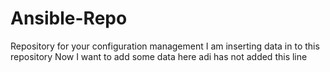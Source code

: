 # Ansible-Repo
Repository for your configuration management
I am inserting data in to this repository
Now I want to add some data here
adi has not added this line
